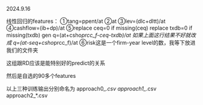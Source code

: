 2024.9.16

线性回归的features：
①tang=ppent/at
②at
③lev=(dlc+dltt)/at
④cashflow=(ib+dp)/at
⑤replace ceq=0 if missing(ceq)
replace txdb=0 if missing(txdb)
gen q=(at+csho*prcc_f-ceq-txdb)/at
如果上面这行结果不好就改成 q=(at-seq+csho*prcc_f)/at
⑥risk这是一个firm-year level的数，我等下放进我们的文件夹

这组跟RD应该是能特别好的predict的关系

然后是自选的90多个features



以上三种训练输出分别命名为 approach0_*.csv approach1_*.csv approach2_*.csv